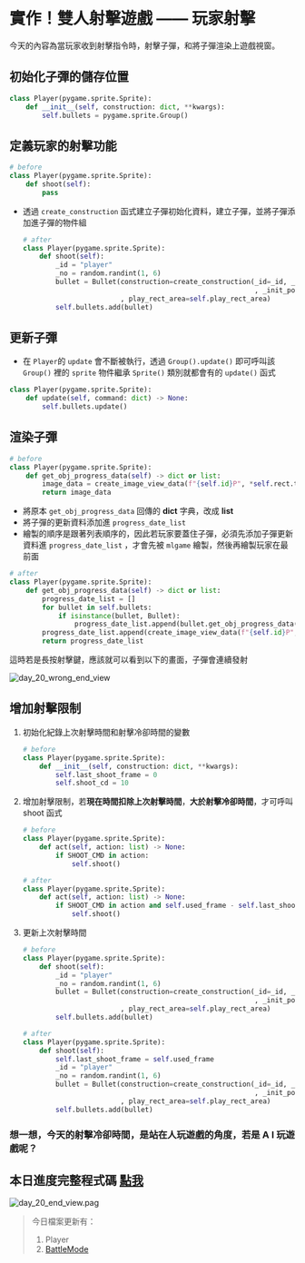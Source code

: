 # 實作！雙人射擊遊戲 —— 玩家射擊

今天的內容為當玩家收到射擊指令時，射擊子彈，和將子彈渲染上遊戲視窗。

## 初始化子彈的儲存位置

```python
class Player(pygame.sprite.Sprite):
    def __init__(self, construction: dict, **kwargs):
        self.bullets = pygame.sprite.Group()
```

## 定義玩家的射擊功能

```python
# before
class Player(pygame.sprite.Sprite):
    def shoot(self):
        pass
```

- 透過 `create_construction` 函式建立子彈初始化資料，建立子彈，並將子彈添加進子彈的物件組
    
    ```python
    # after
    class Player(pygame.sprite.Sprite):
        def shoot(self):
            _id = "player"
            _no = random.randint(1, 6)
            bullet = Bullet(construction=create_construction(_id=_id, _no=_no
                                                             , _init_pos=self.rect.center, _init_size=(12, 27))
                            , play_rect_area=self.play_rect_area)
            self.bullets.add(bullet)
    ```
    

## 更新子彈

- 在 `Player`的 `update` 會不斷被執行，透過 `Group().update()` 即可呼叫該 `Group()` 裡的 `sprite` 物件繼承 `Sprite()` 類別就都會有的 `update()` 函式

```python
class Player(pygame.sprite.Sprite):
    def update(self, command: dict) -> None:
        self.bullets.update()
```

## 渲染子彈

```python
# before
class Player(pygame.sprite.Sprite):
    def get_obj_progress_data(self) -> dict or list:
        image_data = create_image_view_data(f"{self.id}P", *self.rect.topleft, self.rect.width, self.rect.height, self.angle)
        return image_data
```

- 將原本 `get_obj_progress_data` 回傳的 **dict** 字典，改成 **list**
- 將子彈的更新資料添加進 `progress_date_list`
- 繪製的順序是跟著列表順序的，因此若玩家要蓋住子彈，必須先添加子彈更新資料進 `progress_date_list` ，才會先被 `mlgame` 繪製，然後再繪製玩家在最前面

```python
# after
class Player(pygame.sprite.Sprite):
    def get_obj_progress_data(self) -> dict or list:
        progress_date_list = []
        for bullet in self.bullets:
            if isinstance(bullet, Bullet):
                progress_date_list.append(bullet.get_obj_progress_data())
        progress_date_list.append(create_image_view_data(f"{self.id}P", *self.rect.topleft, self.rect.width, self.rect.height, self.angle))
        return progress_date_list
```

這時若是長按射擊鍵，應該就可以看到以下的畫面，子彈會連續發射

![day_20_wrong_end_view](https://raw.githubusercontent.com/Jesse-Jumbo/MLGameTemplate/main/Iron_article_2022/image/day_20_wrong_end_view.png)

## 增加射擊限制

1. 初始化紀錄上次射擊時間和射擊冷卻時間的變數
    
    ```python
    # before
    class Player(pygame.sprite.Sprite):
        def __init__(self, construction: dict, **kwargs):
            self.last_shoot_frame = 0
            self.shoot_cd = 10
    ```
    
2. 增加射擊限制，若**現在時間扣除上次射擊時間**，**大於射擊冷卻時間**，才可呼叫 shoot 函式
    
    ```python
    # before
    class Player(pygame.sprite.Sprite):
        def act(self, action: list) -> None:
            if SHOOT_CMD in action:
                self.shoot()
    ```
    
    ```python
    # after
    class Player(pygame.sprite.Sprite):
        def act(self, action: list) -> None:
            if SHOOT_CMD in action and self.used_frame - self.last_shoot_frame > self.shoot_cd:
                self.shoot()
    ```
    
3. 更新上次射擊時間
    
    ```python
    # before
    class Player(pygame.sprite.Sprite):
        def shoot(self):
            _id = "player"
            _no = random.randint(1, 6)
            bullet = Bullet(construction=create_construction(_id=_id, _no=_no
                                                             , _init_pos=self.rect.center, _init_size=(12, 27))
                            , play_rect_area=self.play_rect_area)
            self.bullets.add(bullet)
    ```
    
    ```python
    # after
    class Player(pygame.sprite.Sprite):
        def shoot(self):
            self.last_shoot_frame = self.used_frame
            _id = "player"
            _no = random.randint(1, 6)
            bullet = Bullet(construction=create_construction(_id=_id, _no=_no
                                                             , _init_pos=self.rect.center, _init_size=(12, 27))
                            , play_rect_area=self.play_rect_area)
            self.bullets.add(bullet)
    ```
    

### 想一想，今天的射擊冷卻時間，是站在人玩遊戲的角度，若是 A I 玩遊戲呢？

## 本日進度完整程式碼 [點我](https://github.com/Jesse-Jumbo/TankMan/releases/tag/ThomeMan_day_20)

![day_20_end_view.pag](https://raw.githubusercontent.com/Jesse-Jumbo/MLGameTemplate/main/Iron_article_2022/image/day_20_end_view.png)

> 今日檔案更新有：
> 
> 1. Player
> 2. [BattleMode](https://github.com/Jesse-Jumbo/TankMan/blob/ThomeMan_day_19/ITHomeGame/src/BattleMode.py)